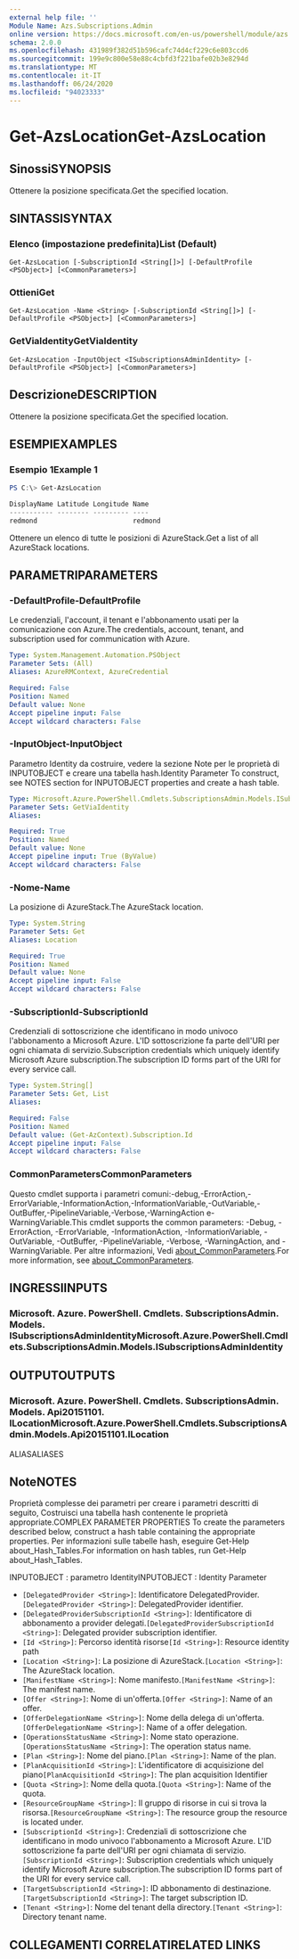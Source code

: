 ```yaml
---
external help file: ''
Module Name: Azs.Subscriptions.Admin
online version: https://docs.microsoft.com/en-us/powershell/module/azs.subscriptions.admin/get-azslocation
schema: 2.0.0
ms.openlocfilehash: 431989f382d51b596cafc74d4cf229c6e803ccd6
ms.sourcegitcommit: 199e9c800e58e88c4cbfd3f221bafe02b3e8294d
ms.translationtype: MT
ms.contentlocale: it-IT
ms.lasthandoff: 06/24/2020
ms.locfileid: "94023333"
---
```

# <span data-ttu-id="c40bd-101">Get-AzsLocation</span><span class="sxs-lookup"><span data-stu-id="c40bd-101">Get-AzsLocation</span></span>

## <span data-ttu-id="c40bd-102">Sinossi</span><span class="sxs-lookup"><span data-stu-id="c40bd-102">SYNOPSIS</span></span>
<span data-ttu-id="c40bd-103">Ottenere la posizione specificata.</span><span class="sxs-lookup"><span data-stu-id="c40bd-103">Get the specified location.</span></span>

## <span data-ttu-id="c40bd-104">SINTASSI</span><span class="sxs-lookup"><span data-stu-id="c40bd-104">SYNTAX</span></span>

### <span data-ttu-id="c40bd-105">Elenco (impostazione predefinita)</span><span class="sxs-lookup"><span data-stu-id="c40bd-105">List (Default)</span></span>
```
Get-AzsLocation [-SubscriptionId <String[]>] [-DefaultProfile <PSObject>] [<CommonParameters>]
```

### <span data-ttu-id="c40bd-106">Ottieni</span><span class="sxs-lookup"><span data-stu-id="c40bd-106">Get</span></span>
```
Get-AzsLocation -Name <String> [-SubscriptionId <String[]>] [-DefaultProfile <PSObject>] [<CommonParameters>]
```

### <span data-ttu-id="c40bd-107">GetViaIdentity</span><span class="sxs-lookup"><span data-stu-id="c40bd-107">GetViaIdentity</span></span>
```
Get-AzsLocation -InputObject <ISubscriptionsAdminIdentity> [-DefaultProfile <PSObject>] [<CommonParameters>]
```

## <span data-ttu-id="c40bd-108">Descrizione</span><span class="sxs-lookup"><span data-stu-id="c40bd-108">DESCRIPTION</span></span>
<span data-ttu-id="c40bd-109">Ottenere la posizione specificata.</span><span class="sxs-lookup"><span data-stu-id="c40bd-109">Get the specified location.</span></span>

## <span data-ttu-id="c40bd-110">ESEMPI</span><span class="sxs-lookup"><span data-stu-id="c40bd-110">EXAMPLES</span></span>

### <span data-ttu-id="c40bd-111">Esempio 1</span><span class="sxs-lookup"><span data-stu-id="c40bd-111">Example 1</span></span>
```powershell
PS C:\> Get-AzsLocation

DisplayName Latitude Longitude Name   
----------- -------- --------- ----   
redmond                        redmond
```

<span data-ttu-id="c40bd-112">Ottenere un elenco di tutte le posizioni di AzureStack.</span><span class="sxs-lookup"><span data-stu-id="c40bd-112">Get a list of all AzureStack locations.</span></span>

## <span data-ttu-id="c40bd-113">PARAMETRI</span><span class="sxs-lookup"><span data-stu-id="c40bd-113">PARAMETERS</span></span>

### <span data-ttu-id="c40bd-114">-DefaultProfile</span><span class="sxs-lookup"><span data-stu-id="c40bd-114">-DefaultProfile</span></span>
<span data-ttu-id="c40bd-115">Le credenziali, l'account, il tenant e l'abbonamento usati per la comunicazione con Azure.</span><span class="sxs-lookup"><span data-stu-id="c40bd-115">The credentials, account, tenant, and subscription used for communication with Azure.</span></span>

```yaml
Type: System.Management.Automation.PSObject
Parameter Sets: (All)
Aliases: AzureRMContext, AzureCredential

Required: False
Position: Named
Default value: None
Accept pipeline input: False
Accept wildcard characters: False

```

### <span data-ttu-id="c40bd-116">-InputObject</span><span class="sxs-lookup"><span data-stu-id="c40bd-116">-InputObject</span></span>
<span data-ttu-id="c40bd-117">Parametro Identity da costruire, vedere la sezione Note per le proprietà di INPUTOBJECT e creare una tabella hash.</span><span class="sxs-lookup"><span data-stu-id="c40bd-117">Identity Parameter To construct, see NOTES section for INPUTOBJECT properties and create a hash table.</span></span>

```yaml
Type: Microsoft.Azure.PowerShell.Cmdlets.SubscriptionsAdmin.Models.ISubscriptionsAdminIdentity
Parameter Sets: GetViaIdentity
Aliases:

Required: True
Position: Named
Default value: None
Accept pipeline input: True (ByValue)
Accept wildcard characters: False

```

### <span data-ttu-id="c40bd-118">-Nome</span><span class="sxs-lookup"><span data-stu-id="c40bd-118">-Name</span></span>
<span data-ttu-id="c40bd-119">La posizione di AzureStack.</span><span class="sxs-lookup"><span data-stu-id="c40bd-119">The AzureStack location.</span></span>

```yaml
Type: System.String
Parameter Sets: Get
Aliases: Location

Required: True
Position: Named
Default value: None
Accept pipeline input: False
Accept wildcard characters: False

```

### <span data-ttu-id="c40bd-120">-SubscriptionId</span><span class="sxs-lookup"><span data-stu-id="c40bd-120">-SubscriptionId</span></span>
<span data-ttu-id="c40bd-121">Credenziali di sottoscrizione che identificano in modo univoco l'abbonamento a Microsoft Azure. L'ID sottoscrizione fa parte dell'URI per ogni chiamata di servizio.</span><span class="sxs-lookup"><span data-stu-id="c40bd-121">Subscription credentials which uniquely identify Microsoft Azure subscription.The subscription ID forms part of the URI for every service call.</span></span>

```yaml
Type: System.String[]
Parameter Sets: Get, List
Aliases:

Required: False
Position: Named
Default value: (Get-AzContext).Subscription.Id
Accept pipeline input: False
Accept wildcard characters: False

```

### <span data-ttu-id="c40bd-122">CommonParameters</span><span class="sxs-lookup"><span data-stu-id="c40bd-122">CommonParameters</span></span>
<span data-ttu-id="c40bd-123">Questo cmdlet supporta i parametri comuni:-debug,-ErrorAction,-ErrorVariable,-InformationAction,-InformationVariable,-OutVariable,-OutBuffer,-PipelineVariable,-Verbose,-WarningAction e-WarningVariable.</span><span class="sxs-lookup"><span data-stu-id="c40bd-123">This cmdlet supports the common parameters: -Debug, -ErrorAction, -ErrorVariable, -InformationAction, -InformationVariable, -OutVariable, -OutBuffer, -PipelineVariable, -Verbose, -WarningAction, and -WarningVariable.</span></span> <span data-ttu-id="c40bd-124">Per altre informazioni, Vedi [about_CommonParameters](http://go.microsoft.com/fwlink/?LinkID=113216).</span><span class="sxs-lookup"><span data-stu-id="c40bd-124">For more information, see [about_CommonParameters](http://go.microsoft.com/fwlink/?LinkID=113216).</span></span>

## <span data-ttu-id="c40bd-125">INGRESSI</span><span class="sxs-lookup"><span data-stu-id="c40bd-125">INPUTS</span></span>

### <span data-ttu-id="c40bd-126">Microsoft. Azure. PowerShell. Cmdlets. SubscriptionsAdmin. Models. ISubscriptionsAdminIdentity</span><span class="sxs-lookup"><span data-stu-id="c40bd-126">Microsoft.Azure.PowerShell.Cmdlets.SubscriptionsAdmin.Models.ISubscriptionsAdminIdentity</span></span>

## <span data-ttu-id="c40bd-127">OUTPUT</span><span class="sxs-lookup"><span data-stu-id="c40bd-127">OUTPUTS</span></span>

### <span data-ttu-id="c40bd-128">Microsoft. Azure. PowerShell. Cmdlets. SubscriptionsAdmin. Models. Api20151101. ILocation</span><span class="sxs-lookup"><span data-stu-id="c40bd-128">Microsoft.Azure.PowerShell.Cmdlets.SubscriptionsAdmin.Models.Api20151101.ILocation</span></span>

<span data-ttu-id="c40bd-129">ALIAS</span><span class="sxs-lookup"><span data-stu-id="c40bd-129">ALIASES</span></span>

## <span data-ttu-id="c40bd-130">Note</span><span class="sxs-lookup"><span data-stu-id="c40bd-130">NOTES</span></span>

<span data-ttu-id="c40bd-131">Proprietà complesse dei parametri per creare i parametri descritti di seguito, Costruisci una tabella hash contenente le proprietà appropriate.</span><span class="sxs-lookup"><span data-stu-id="c40bd-131">COMPLEX PARAMETER PROPERTIES To create the parameters described below, construct a hash table containing the appropriate properties.</span></span> <span data-ttu-id="c40bd-132">Per informazioni sulle tabelle hash, eseguire Get-Help about_Hash_Tables.</span><span class="sxs-lookup"><span data-stu-id="c40bd-132">For information on hash tables, run Get-Help about_Hash_Tables.</span></span>

<span data-ttu-id="c40bd-133">INPUTOBJECT <ISubscriptionsAdminIdentity> : parametro Identity</span><span class="sxs-lookup"><span data-stu-id="c40bd-133">INPUTOBJECT <ISubscriptionsAdminIdentity>: Identity Parameter</span></span>
  - <span data-ttu-id="c40bd-134">`[DelegatedProvider <String>]`: Identificatore DelegatedProvider.</span><span class="sxs-lookup"><span data-stu-id="c40bd-134">`[DelegatedProvider <String>]`: DelegatedProvider identifier.</span></span>
  - <span data-ttu-id="c40bd-135">`[DelegatedProviderSubscriptionId <String>]`: Identificatore di abbonamento a provider delegati.</span><span class="sxs-lookup"><span data-stu-id="c40bd-135">`[DelegatedProviderSubscriptionId <String>]`: Delegated provider subscription identifier.</span></span>
  - <span data-ttu-id="c40bd-136">`[Id <String>]`: Percorso identità risorse</span><span class="sxs-lookup"><span data-stu-id="c40bd-136">`[Id <String>]`: Resource identity path</span></span>
  - <span data-ttu-id="c40bd-137">`[Location <String>]`: La posizione di AzureStack.</span><span class="sxs-lookup"><span data-stu-id="c40bd-137">`[Location <String>]`: The AzureStack location.</span></span>
  - <span data-ttu-id="c40bd-138">`[ManifestName <String>]`: Nome manifesto.</span><span class="sxs-lookup"><span data-stu-id="c40bd-138">`[ManifestName <String>]`: The manifest name.</span></span>
  - <span data-ttu-id="c40bd-139">`[Offer <String>]`: Nome di un'offerta.</span><span class="sxs-lookup"><span data-stu-id="c40bd-139">`[Offer <String>]`: Name of an offer.</span></span>
  - <span data-ttu-id="c40bd-140">`[OfferDelegationName <String>]`: Nome della delega di un'offerta.</span><span class="sxs-lookup"><span data-stu-id="c40bd-140">`[OfferDelegationName <String>]`: Name of a offer delegation.</span></span>
  - <span data-ttu-id="c40bd-141">`[OperationsStatusName <String>]`: Nome stato operazione.</span><span class="sxs-lookup"><span data-stu-id="c40bd-141">`[OperationsStatusName <String>]`: The operation status name.</span></span>
  - <span data-ttu-id="c40bd-142">`[Plan <String>]`: Nome del piano.</span><span class="sxs-lookup"><span data-stu-id="c40bd-142">`[Plan <String>]`: Name of the plan.</span></span>
  - <span data-ttu-id="c40bd-143">`[PlanAcquisitionId <String>]`: L'identificatore di acquisizione del piano</span><span class="sxs-lookup"><span data-stu-id="c40bd-143">`[PlanAcquisitionId <String>]`: The plan acquisition Identifier</span></span>
  - <span data-ttu-id="c40bd-144">`[Quota <String>]`: Nome della quota.</span><span class="sxs-lookup"><span data-stu-id="c40bd-144">`[Quota <String>]`: Name of the quota.</span></span>
  - <span data-ttu-id="c40bd-145">`[ResourceGroupName <String>]`: Il gruppo di risorse in cui si trova la risorsa.</span><span class="sxs-lookup"><span data-stu-id="c40bd-145">`[ResourceGroupName <String>]`: The resource group the resource is located under.</span></span>
  - <span data-ttu-id="c40bd-146">`[SubscriptionId <String>]`: Credenziali di sottoscrizione che identificano in modo univoco l'abbonamento a Microsoft Azure. L'ID sottoscrizione fa parte dell'URI per ogni chiamata di servizio.</span><span class="sxs-lookup"><span data-stu-id="c40bd-146">`[SubscriptionId <String>]`: Subscription credentials which uniquely identify Microsoft Azure subscription.The subscription ID forms part of the URI for every service call.</span></span>
  - <span data-ttu-id="c40bd-147">`[TargetSubscriptionId <String>]`: ID abbonamento di destinazione.</span><span class="sxs-lookup"><span data-stu-id="c40bd-147">`[TargetSubscriptionId <String>]`: The target subscription ID.</span></span>
  - <span data-ttu-id="c40bd-148">`[Tenant <String>]`: Nome del tenant della directory.</span><span class="sxs-lookup"><span data-stu-id="c40bd-148">`[Tenant <String>]`: Directory tenant name.</span></span>

## <span data-ttu-id="c40bd-149">COLLEGAMENTI CORRELATI</span><span class="sxs-lookup"><span data-stu-id="c40bd-149">RELATED LINKS</span></span>


